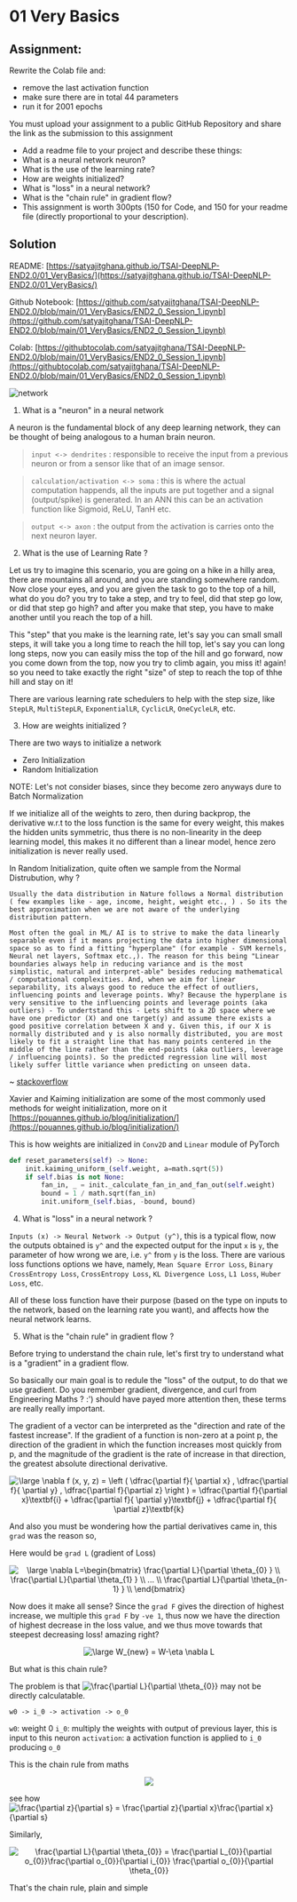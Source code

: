 # 01 Very Basics

## Assignment:

Rewrite the Colab file and:
- remove the last activation function
- make sure there are in total 44 parameters
- run it for 2001 epochs

You must upload your assignment to a public GitHub Repository and share the link as the submission to this assignment 

- Add a readme file to your project and describe these things:
- What is a neural network neuron?
- What is the use of the learning rate?
- How are weights initialized?
- What is "loss" in a neural network?
- What is the "chain rule" in gradient flow?
- This assignment is worth 300pts (150 for Code, and 150 for your readme file (directly proportional to your description).

## Solution

README: [https://satyajitghana.github.io/TSAI-DeepNLP-END2.0/01_VeryBasics/](https://satyajitghana.github.io/TSAI-DeepNLP-END2.0/01_VeryBasics/)

Github Notebook: [https://github.com/satyajitghana/TSAI-DeepNLP-END2.0/blob/main/01_VeryBasics/END2_0_Session_1.ipynb](https://github.com/satyajitghana/TSAI-DeepNLP-END2.0/blob/main/01_VeryBasics/END2_0_Session_1.ipynb)

Colab: [https://githubtocolab.com/satyajitghana/TSAI-DeepNLP-END2.0/blob/main/01_VeryBasics/END2_0_Session_1.ipynb](https://githubtocolab.com/satyajitghana/TSAI-DeepNLP-END2.0/blob/main/01_VeryBasics/END2_0_Session_1.ipynb)

![network](network.png)

1. What is a "neuron" in a neural network

A neuron is the fundamental block of any deep learning network, they can be thought of being analogous to a human brain neuron.

> `input <-> dendrites` : responsible to receive the input from a previous neuron or from a sensor like that of an image sensor.

> `calculation/activation <-> soma` : this is where the actual computation happends, all the inputs are put together and a signal (output/spike) is generated. In an ANN this can be an activation function like Sigmoid, ReLU, TanH etc.

> `output <-> axon` : the output from the activation is carries onto the next neuron layer.

2. What is the use of Learning Rate ?

Let us try to imagine this scenario, you are going on a hike in a hilly area, there are mountains all around, and you are standing somewhere random.
Now close your eyes, and you are given the task to go to the top of a hill, what do you do? you try to take a step, and try to feel, did that step go low, or did that step go high? and after you make that step, you have to make another until you reach the top of a hill.

This "step" that you make is the learning rate, let's say you can small small steps, it will take you a long time to reach the hill top, let's say you can long long steps, now you can easily miss the top of the hill and go forward, now you come down from the top, now you try to climb again, you miss it! again! so you need to take exactly the right "size" of step to reach the top of thhe hill and stay on it!

There are various learning rate schedulers to help with the step size, like `StepLR`, `MultiStepLR`, `ExponentialLR`, `CyclicLR`, `OneCycleLR`, etc.

3. How are weights initialized ?

There are two ways to initialize a network

- Zero Initialization
- Random Initialization

NOTE: Let's not consider biases, since they become zero anyways dure to Batch Normalization

If we initialize all of the weights to zero, then during backprop, the derivative w.r.t to the loss function is the same for every weight, this makes the hidden units symmetric, thus there is no non-linearity in the deep learning model, this makes it no different than a linear model, hence zero initialization is never really used.

In Random Initialization, quite often we sample from the Normal Distrubution, why ?

```
Usually the data distribution in Nature follows a Normal distribution ( few examples like - age, income, height, weight etc., ) . So its the best approximation when we are not aware of the underlying distribution pattern.

Most often the goal in ML/ AI is to strive to make the data linearly separable even if it means projecting the data into higher dimensional space so as to find a fitting "hyperplane" (for example - SVM kernels, Neural net layers, Softmax etc.,). The reason for this being "Linear boundaries always help in reducing variance and is the most simplistic, natural and interpret-able" besides reducing mathematical / computational complexities. And, when we aim for linear separability, its always good to reduce the effect of outliers, influencing points and leverage points. Why? Because the hyperplane is very sensitive to the influencing points and leverage points (aka outliers) - To undertstand this - Lets shift to a 2D space where we have one predictor (X) and one target(y) and assume there exists a good positive correlation between X and y. Given this, if our X is normally distributed and y is also normally distributed, you are most likely to fit a straight line that has many points centered in the middle of the line rather than the end-points (aka outliers, leverage / influencing points). So the predicted regression line will most likely suffer little variance when predicting on unseen data.
```
~ [stackoverflow](https://stats.stackexchange.com/a/303640https://stats.stackexchange.com/a/303640)

Xavier and Kaiming initialization are some of the most commonly used methods for weight initialization, more on it [https://pouannes.github.io/blog/initialization/](https://pouannes.github.io/blog/initialization/)

This is how weights are initialized in `Conv2D` and `Linear` module of PyTorch

```python
def reset_parameters(self) -> None:
    init.kaiming_uniform_(self.weight, a=math.sqrt(5))
    if self.bias is not None:
        fan_in, _ = init._calculate_fan_in_and_fan_out(self.weight)
        bound = 1 / math.sqrt(fan_in)
        init.uniform_(self.bias, -bound, bound)
```

4. What is "loss" in a neural network ?

`Inputs (x) -> Neural Network -> Output (y^)`, this is a typical flow, now the outputs obtained is `y^` and the expected output for the input `x` is `y`, the parameter of how wrong we are, i.e. `y^` from `y` is the loss. There are various loss functions options we have, namely, `Mean Square Error Loss`, `Binary CrossEntropy Loss`, `CrossEntropy Loss`, `KL Divergence Loss`, `L1 Loss`, `Huber Loss`, etc.

All of these loss function have their purpose (based on the type on inputs to the network, based on the learning rate you want), and affects how the neural network learns.

5. What is the "chain rule" in gradient flow ?

Before trying to understand the chain rule, let's first try to understand what is a "gradient" in a gradient flow.

So basically our main goal is to redule the "loss" of the output, to do that we use gradient. Do you remember gradient, divergence, and curl from Engineering Maths ? :') should have payed more attention then, these terms are really really important.

The gradient of a vector can be interpreted as the "direction and rate of the fastest increase". If the gradient of a function is non-zero at a point p, the direction of the gradient in which the function increases most quickly from p, and the magnitude of the gradient is the rate of increase in that direction, the greatest absolute directional derivative.

<div align="center">
<img src="https://latex.codecogs.com/svg.latex?\bg_white&space;\large&space;\nabla&space;f&space;(x,&space;y,&space;z)&space;=&space;\left&space;(&space;\dfrac{\partial&space;f}{&space;\partial&space;x}&space;,&space;\dfrac{\partial&space;f}{&space;\partial&space;y}&space;,&space;\dfrac{\partial&space;f}{\partial&space;z}&space;\right&space;)&space;=&space;\dfrac{\partial&space;f}{\partial&space;x}\textbf{i}&space;&plus;&space;\dfrac{\partial&space;f}{&space;\partial&space;y}\textbf{j}&space;&plus;&space;\dfrac{\partial&space;f}{&space;\partial&space;z}\textbf{k}" title="\large \nabla f (x, y, z) = \left ( \dfrac{\partial f}{ \partial x} , \dfrac{\partial f}{ \partial y} , \dfrac{\partial f}{\partial z} \right ) = \dfrac{\partial f}{\partial x}\textbf{i} + \dfrac{\partial f}{ \partial y}\textbf{j} + \dfrac{\partial f}{ \partial z}\textbf{k}" />
</div>

And also you must be wondering how the partial derivatives came in, this `grad` was the reason so,

Here would be `grad L` (gradient of Loss)

<div align="center">
<img src="https://latex.codecogs.com/svg.latex?\bg_white&space;\large&space;\nabla&space;L=\begin{bmatrix}&space;\frac{\partial&space;L}{\partial&space;\theta_{0}&space;}&space;\\&space;\frac{\partial&space;L}{\partial&space;\theta_{1}&space;}&space;\\&space;...&space;\\&space;\frac{\partial&space;L}{\partial&space;\theta_{n-1}&space;}&space;\\&space;\end{bmatrix}" title="\large \nabla L=\begin{bmatrix} \frac{\partial L}{\partial \theta_{0} } \\ \frac{\partial L}{\partial \theta_{1} } \\ ... \\ \frac{\partial L}{\partial \theta_{n-1} } \\ \end{bmatrix}" />
</div>

Now does it make all sense?  Since the `grad F` gives the direction of highest increase, we multiple this `grad F` by `-ve 1`, thus now we have the direction of highest decrease in the loss value, and we thus move towards that steepest decreasing loss! amazing right?

<div align="center">
<img src="https://latex.codecogs.com/svg.latex?\bg_white&space;\large&space;W_{new}&space;=&space;W-\eta&space;\nabla&space;L" title="\large W_{new} = W-\eta \nabla L" />
</div>

But what is this chain rule?

The problem is that <img src="https://latex.codecogs.com/svg.latex?\frac{\partial&space;L}{\partial&space;\theta_{0}}" title="\frac{\partial L}{\partial \theta_{0}}" /> may not be directly calculatable.

`w0 -> i_0 -> activation -> o_0`

`w0`: weight 0
`i_0`: multiply the weights with output of previous layer, this is input to this neuron
`activation`: a activation function is applied to `i_0` producing `o_0`

This is the chain rule from maths

<div align="center">
<img src="chain_rule.png">
</div>

see how <img src="https://latex.codecogs.com/svg.latex?\frac{\partial&space;z}{\partial&space;s}&space;=&space;\frac{\partial&space;z}{\partial&space;x}\frac{\partial&space;x}{\partial&space;s}" title="\frac{\partial z}{\partial s} = \frac{\partial z}{\partial x}\frac{\partial x}{\partial s}" />

Similarly,

<div align="center">
<img src="https://latex.codecogs.com/svg.latex?\frac{\partial&space;L}{\partial&space;\theta_{0}}&space;=&space;\frac{\partial&space;L_{0}}{\partial&space;o_{0}}\frac{\partial&space;o_{0}}{\partial&space;i_{0}}&space;\frac{\partial&space;o_{0}}{\partial&space;\theta_{0}}" title="\frac{\partial L}{\partial \theta_{0}} = \frac{\partial L_{0}}{\partial o_{0}}\frac{\partial o_{0}}{\partial i_{0}} \frac{\partial o_{0}}{\partial \theta_{0}}" />
</div>

That's the chain rule, plain and simple
